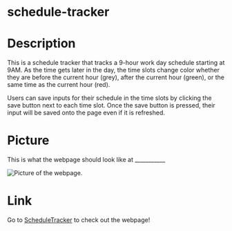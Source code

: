 # schedule-tracker

# Description
This is a schedule tracker that tracks a 9-hour work day schedule starting at 9AM. As the time gets later in the day, the time slots change color whether they are before the current hour (grey), after the current hour (green), or the same time as the current hour (red).

Users can save inputs for their schedule in the time slots by clicking the save button next to each time slot. Once the save button is pressed, their input will be saved onto the page even if it is refreshed.

# Picture
This is what the webpage should look like at ___________

 ![Picture of the webpage.]()

# Link
Go to [ScheduleTracker]() to check out the webpage!